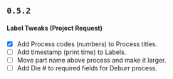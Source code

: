 ## `0.5.2`
#### Label Tweaks (Project Request)
- [x] Add Process codes (numbers) to Process titles.
- [ ] Add timestamp (print time) to Labels.
- [ ] Move part name above process and make it larger.
- [ ] Add Die # to required fields for Deburr process.